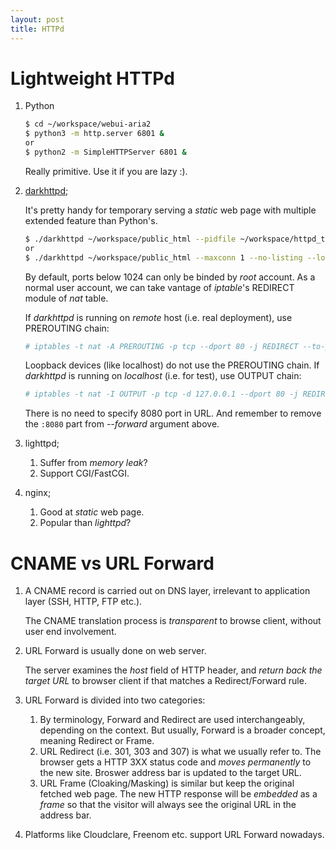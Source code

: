 ```yaml
---
layout: post
title: HTTPd
---
```


# Lightweight HTTPd

1. Python

   ```bash
   $ cd ~/workspace/webui-aria2
   $ python3 -m http.server 6801 &
   or
   $ python2 -m SimpleHTTPServer 6801 &
   ```

   Really primitive. Use it if you are lazy :).
2. [darkhttpd](http://unix4lyfe.org/darkhttpd);

   It's pretty handy for temporary serving a *static* web page with multiple extended feature than Python's.

   ```bash
   $ ./darkhttpd ~/workspace/public_html --pidfile ~/workspace/httpd_traces/httpd.pid --daemon --maxconn 1 --no-listing --log ~/workspace/httpd_traces/access.log --forward example.com:8080 http://www.example.com:8080
   or
   $ ./darkhttpd ~/workspace/public_html --maxconn 1 --no-listing --log ~/workspace/httpd_traces/access.log --forward example.com:8080 http://www.example.com:8080 &
   ```

   By default, ports below 1024 can only be binded by *root* account. As a normal user account, we can take vantage of *iptable*'s REDIRECT module of *nat* table.

   If *darkhttpd* is running on *remote* host (i.e. real deployment), use PREROUTING chain:

   ```bash
   # iptables -t nat -A PREROUTING -p tcp --dport 80 -j REDIRECT --to-port 8080
   ```

   Loopback devices (like localhost) do not use the PREROUTING chain. If *darkhttpd* is running on *localhost* (i.e. for test), use OUTPUT chain:

   ```bash
   # iptables -t nat -I OUTPUT -p tcp -d 127.0.0.1 --dport 80 -j REDIRECT --to-ports 8080
   ```

   There is no need to specify 8080 port in URL. And remember to remove the `:8080` part from *--forward* argument above.
3. lighttpd;
   1. Suffer from *memory leak*?
   2. Support CGI/FastCGI.
4. nginx;
   1. Good at *static* web page.
   2. Popular than *lighttpd*?
   
# CNAME vs URL Forward

1. A CNAME record is carried out on DNS layer, irrelevant to application layer (SSH, HTTP, FTP etc.).

   The CNAME translation process is *transparent* to browse client, without user end involvement.
2. URL Forward is usually done on web server.

   The server examines the *host* field of HTTP header, and *return back the target URL* to browser client if that matches a Redirect/Forward rule.
3. URL Forward is divided into two categories:
   1. By terminology, Forward and Redirect are used interchangeably, depending on the context. But usually, Forward is a broader concept, meaning Redirect or Frame.
   2. URL Redirect (i.e. 301, 303 and 307) is what we usually refer to. The browser gets a HTTP 3XX status code and *moves permanently* to the new site. Broswer address bar is updated to the target URL.
   3. URL Frame (Cloaking/Masking) is similar but keep the original fetched web page. The new HTTP response will be *embedded* as a *frame* so that the visitor will always see the original URL in the address bar.
4. Platforms like Cloudclare, Freenom etc. support URL Forward nowadays.